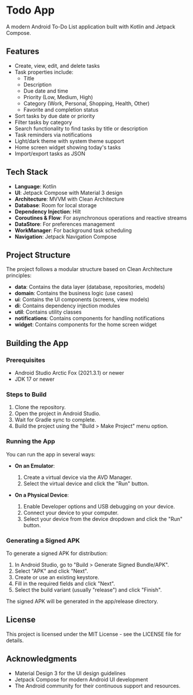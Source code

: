 # Todo App

A modern Android To-Do List application built with Kotlin and Jetpack Compose.

## Features

- Create, view, edit, and delete tasks
- Task properties include:
  - Title
  - Description
  - Due date and time
  - Priority (Low, Medium, High)
  - Category (Work, Personal, Shopping, Health, Other)
  - Favorite and completion status
- Sort tasks by due date or priority
- Filter tasks by category
- Search functionality to find tasks by title or description
- Task reminders via notifications
- Light/dark theme with system theme support
- Home screen widget showing today's tasks
- Import/export tasks as JSON

## Tech Stack

- **Language**: Kotlin
- **UI**: Jetpack Compose with Material 3 design
- **Architecture**: MVVM with Clean Architecture
- **Database**: Room for local storage
- **Dependency Injection**: Hilt
- **Coroutines & Flow**: For asynchronous operations and reactive streams
- **DataStore**: For preferences management
- **WorkManager**: For background task scheduling
- **Navigation**: Jetpack Navigation Compose

## Project Structure

The project follows a modular structure based on Clean Architecture principles:

- **data**: Contains the data layer (database, repositories, models)
- **domain**: Contains the business logic (use cases)
- **ui**: Contains the UI components (screens, view models)
- **di**: Contains dependency injection modules
- **util**: Contains utility classes
- **notifications**: Contains components for handling notifications
- **widget**: Contains components for the home screen widget

## Building the App

### Prerequisites

- Android Studio Arctic Fox (2021.3.1) or newer
- JDK 17 or newer

### Steps to Build

1. Clone the repository.
2. Open the project in Android Studio.
3. Wait for Gradle sync to complete.
4. Build the project using the "Build > Make Project" menu option.

### Running the App

You can run the app in several ways:

- **On an Emulator**:
  1. Create a virtual device via the AVD Manager.
  2. Select the virtual device and click the "Run" button.

- **On a Physical Device**:
  1. Enable Developer options and USB debugging on your device.
  2. Connect your device to your computer.
  3. Select your device from the device dropdown and click the "Run" button.

### Generating a Signed APK

To generate a signed APK for distribution:

1. In Android Studio, go to "Build > Generate Signed Bundle/APK".
2. Select "APK" and click "Next".
3. Create or use an existing keystore.
4. Fill in the required fields and click "Next".
5. Select the build variant (usually "release") and click "Finish".

The signed APK will be generated in the app/release directory.

## License

This project is licensed under the MIT License - see the LICENSE file for details.

## Acknowledgments

- Material Design 3 for the UI design guidelines
- Jetpack Compose for modern Android UI development
- The Android community for their continuous support and resources.

